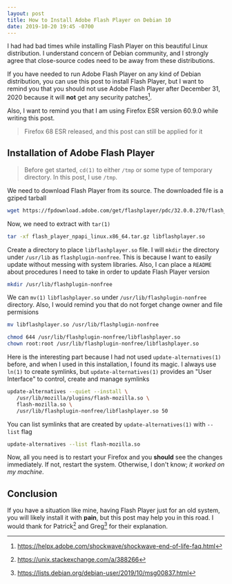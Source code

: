 ```yaml
---
layout: post
title: How to Install Adobe Flash Player on Debian 10
date: 2019-10-20 19:45 -0700
---
```


I had had bad times while installing Flash Player on this beautiful Linux
distribution. I understand concern of Debian community, and I strongly agree
that close-source codes need to be away from these distributions.

If you have needed to run Adobe Flash Player on any kind of Debian distribution,
you can use this post to install Flash Player, but I want to remind you that you
should not use Adobe Flash Player after December 31, 2020 because it will
**not** get any security patches[^1].

Also, I want to remind you that I am using Firefox ESR version 60.9.0 while
writing this post.

> Firefox 68 ESR released, and this post can still be applied for it

## Installation of Adobe Flash Player

> Before get started, `cd(1)` to either `/tmp` or some type of temporary
> directory. In this post, I use `/tmp`.

We need to download Flash Player from its source. The downloaded file is a
gziped tarball

```bash
wget https://fpdownload.adobe.com/get/flashplayer/pdc/32.0.0.270/flash_player_npapi_linux.x86_64.tar.gz
```

Now, we need to extract with `tar(1)`

```bash
tar -xf flash_player_npapi_linux.x86_64.tar.gz libflashplayer.so
```

Create a directory to place `libflashplayer.so`  file. I will `mkdir` the
directory under `/usr/lib` as `flashplugin-nonfree`. This is because I want to
easily update without messing with system libraries. Also, I can place a
`README` about procedures I need to take in order to update Flash Player
version

```bash
mkdir /usr/lib/flashplugin-nonfree
```

We can `mv(1)` `libflashplayer.so` under `/usr/lib/flashplugin-nonfree`
directory. Also, I would remind you that do not forget change owner and file
permisions

```bash
mv libflashplayer.so /usr/lib/flashplugin-nonfree

chmod 644 /usr/lib/flashplugin-nonfree/libflashplayer.so
chown root:root /usr/lib/flashplugin-nonfree/libflashplayer.so
```

Here is the interesting part because I had not used `update-alternatives(1)`
before, and when I used in this installation, I found its magic. I always use
`ln(1)` to create symlinks, but `update-alternatives(1)` provides an "User
Interface" to control, create and manage symlinks

```bash
update-alternatives --quiet --install \
   /usr/lib/mozilla/plugins/flash-mozilla.so \
   flash-mozilla.so \
   /usr/lib/flashplugin-nonfree/libflashplayer.so 50
```

You can list symlinks that are created by `update-alternatives(1)` with
`--list` flag

```bash
update-alternatives --list flash-mozilla.so
```

Now, all you need is to restart your Firefox and you **should** see the changes
immediately. If not, restart the system. Otherwise, I don't know; *it worked on
my machine*.

## Conclusion

If you have a situation like mine, having Flash Player just for an old system,
you will likely install it with **pain**, but this post may help you in this
road. I would thank for Patrick[^2] and Greg[^3] for their explanation.

[^1]: https://helpx.adobe.com/shockwave/shockwave-end-of-life-faq.html
[^2]: https://unix.stackexchange.com/a/388266
[^3]: https://lists.debian.org/debian-user/2019/10/msg00837.html
